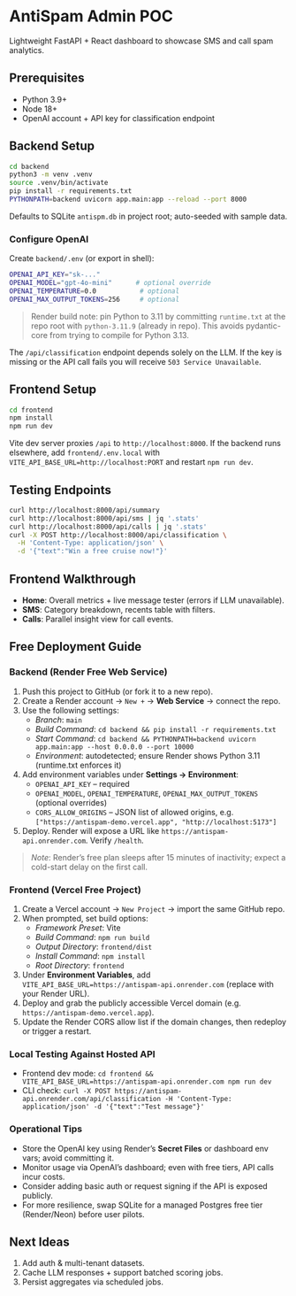 # AntiSpam Admin POC

Lightweight FastAPI + React dashboard to showcase SMS and call spam analytics.

## Prerequisites
- Python 3.9+
- Node 18+
- OpenAI account + API key for classification endpoint

## Backend Setup
```bash
cd backend
python3 -m venv .venv
source .venv/bin/activate
pip install -r requirements.txt
PYTHONPATH=backend uvicorn app.main:app --reload --port 8000
```

Defaults to SQLite `antispm.db` in project root; auto-seeded with sample data.

### Configure OpenAI
Create `backend/.env` (or export in shell):
```bash
OPENAI_API_KEY="sk-..."
OPENAI_MODEL="gpt-4o-mini"      # optional override
OPENAI_TEMPERATURE=0.0           # optional
OPENAI_MAX_OUTPUT_TOKENS=256     # optional
```

> Render build note: pin Python to 3.11 by committing `runtime.txt` at the repo root with `python-3.11.9` (already in repo). This avoids pydantic-core from trying to compile for Python 3.13.

The `/api/classification` endpoint depends solely on the LLM. If the key is missing or the API call fails you will receive `503 Service Unavailable`.

## Frontend Setup
```bash
cd frontend
npm install
npm run dev
```

Vite dev server proxies `/api` to `http://localhost:8000`. If the backend runs elsewhere, add `frontend/.env.local` with `VITE_API_BASE_URL=http://localhost:PORT` and restart `npm run dev`.

## Testing Endpoints
```bash
curl http://localhost:8000/api/summary
curl http://localhost:8000/api/sms | jq '.stats'
curl http://localhost:8000/api/calls | jq '.stats'
curl -X POST http://localhost:8000/api/classification \
  -H 'Content-Type: application/json' \
  -d '{"text":"Win a free cruise now!"}'
```

## Frontend Walkthrough
- **Home**: Overall metrics + live message tester (errors if LLM unavailable).
- **SMS**: Category breakdown, recents table with filters.
- **Calls**: Parallel insight view for call events.

## Free Deployment Guide

### Backend (Render Free Web Service)
1. Push this project to GitHub (or fork it to a new repo).
2. Create a Render account → `New +` → **Web Service** → connect the repo.
3. Use the following settings:
   - *Branch*: `main`
   - *Build Command*: `cd backend && pip install -r requirements.txt`
   - *Start Command*: `cd backend && PYTHONPATH=backend uvicorn app.main:app --host 0.0.0.0 --port 10000`
   - *Environment*: autodetected; ensure Render shows Python 3.11 (runtime.txt enforces it)
4. Add environment variables under **Settings → Environment**:
   - `OPENAI_API_KEY` – required
   - `OPENAI_MODEL`, `OPENAI_TEMPERATURE`, `OPENAI_MAX_OUTPUT_TOKENS` (optional overrides)
   - `CORS_ALLOW_ORIGINS` – JSON list of allowed origins, e.g. `["https://antispam-demo.vercel.app", "http://localhost:5173"]`
5. Deploy. Render will expose a URL like `https://antispam-api.onrender.com`. Verify `/health`.

> _Note_: Render’s free plan sleeps after 15 minutes of inactivity; expect a cold-start delay on the first call.

### Frontend (Vercel Free Project)
1. Create a Vercel account → `New Project` → import the same GitHub repo.
2. When prompted, set build options:
   - *Framework Preset*: Vite
   - *Build Command*: `npm run build`
   - *Output Directory*: `frontend/dist`
   - *Install Command*: `npm install`
   - *Root Directory*: `frontend`
3. Under **Environment Variables**, add `VITE_API_BASE_URL=https://antispam-api.onrender.com` (replace with your Render URL).
4. Deploy and grab the publicly accessible Vercel domain (e.g. `https://antispam-demo.vercel.app`).
5. Update the Render CORS allow list if the domain changes, then redeploy or trigger a restart.

### Local Testing Against Hosted API
- Frontend dev mode: `cd frontend && VITE_API_BASE_URL=https://antispam-api.onrender.com npm run dev`
- CLI check: `curl -X POST https://antispam-api.onrender.com/api/classification -H 'Content-Type: application/json' -d '{"text":"Test message"}'`

### Operational Tips
- Store the OpenAI key using Render’s **Secret Files** or dashboard env vars; avoid committing it.
- Monitor usage via OpenAI’s dashboard; even with free tiers, API calls incur costs.
- Consider adding basic auth or request signing if the API is exposed publicly.
- For more resilience, swap SQLite for a managed Postgres free tier (Render/Neon) before user pilots.

## Next Ideas
1. Add auth & multi-tenant datasets.
2. Cache LLM responses + support batched scoring jobs.
3. Persist aggregates via scheduled jobs.
